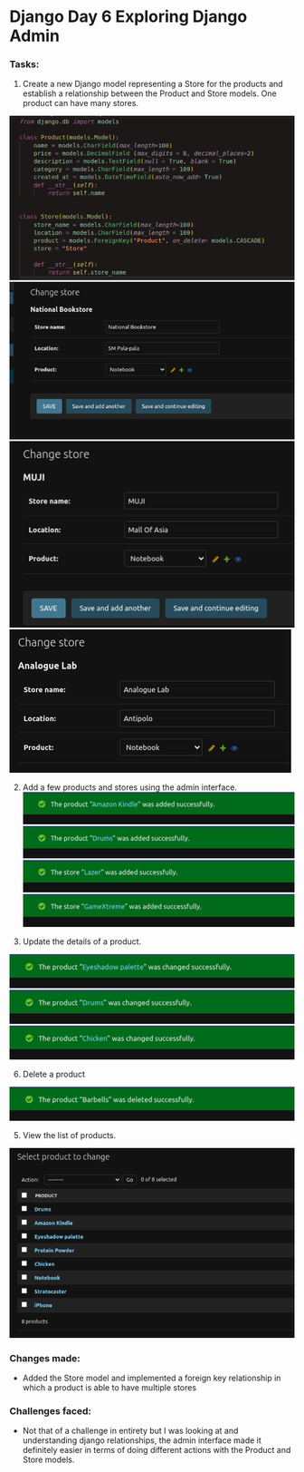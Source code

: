 # Django Day 6 Exploring Django Admin

### Tasks:
1. Create a new Django model representing a Store for the products and establish a relationship between the Product and Store models. One product can have many stores.

![Alt text](<Screenshots/Screenshot from 2023-12-12 20-19-26.png>)
![Alt text](<Screenshots/Screenshot from 2023-12-12 20-16-31.png>)
![Alt text](<Screenshots/Screenshot from 2023-12-12 20-20-27.png>)
![Alt text](<Screenshots/Screenshot from 2023-12-12 20-21-03.png>)

2. Add a few products and stores using the admin interface.
![Alt text](<Screenshots/Screenshot from 2023-12-12 20-22-31.png>)
![Alt text](<Screenshots/Screenshot from 2023-12-12 20-23-41.png>)
![Alt text](<Screenshots/Screenshot from 2023-12-12 20-24-23.png>)
![Alt text](<Screenshots/Screenshot from 2023-12-12 20-25-01.png>)

4. Update the details of a product.
   
![Alt text](<Screenshots/Screenshot from 2023-12-12 20-26-37.png>)
![Alt text](<Screenshots/Screenshot from 2023-12-12 20-27-14.png>)
![Alt text](<Screenshots/Screenshot from 2023-12-12 20-28-02.png>)

6.  Delete a product

![Alt text](<Screenshots/Screenshot from 2023-12-12 20-29-11.png>)

5. View the list of products.
   
![Alt text](<Screenshots/Screenshot from 2023-12-12 20-30-34.png>)

### Changes made:
- Added the Store model and implemented a foreign key relationship in which a product is able to have multiple stores

### Challenges faced:
- Not that of a challenge in entirety but I was looking at  and understanding 
django relationships, the admin interface made it definitely easier in terms of
doing different actions with the Product and Store models.







